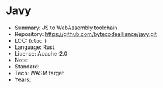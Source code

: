 # Javy

* Summary:    JS to WebAssembly toolchain.
* Repository: https://github.com/bytecodealliance/javy.git
* LOC:        (`cloc `)
* Language:   Rust
* License:    Apache-2.0
* Note:       
* Standard:   
* Tech:       WASM target
* Years:      
